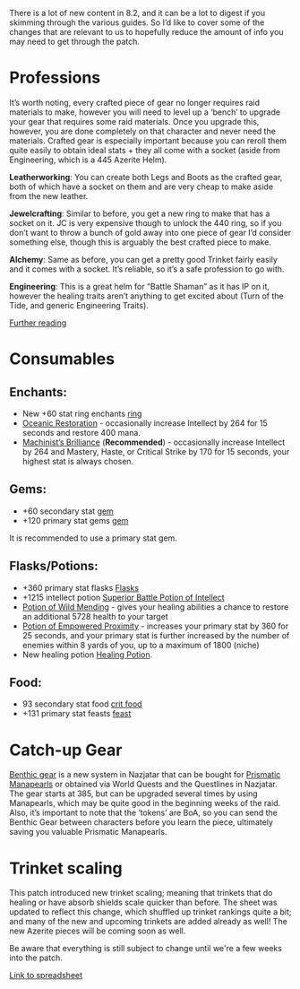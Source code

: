 There is a lot of new content in 8.2, and it can be a lot to digest if you skimming through the various guides. So I’d like to cover some of the changes that are relevant to us to hopefully reduce the amount of info you may need to get through the patch.

# Professions

It’s worth noting, every crafted piece of gear no longer requires raid materials to make, however you will need to level up a ‘bench’ to upgrade your gear that requires some raid materials. Once you upgrade this, however, you are done completely on that character and never need the materials. Crafted gear is especially important because you can reroll them quite easily to obtain ideal stats + they all come with a socket (aside from Engineering, which is a 445 Azerite Helm).

**Leatherworking**: You can create both Legs and Boots as the crafted gear, both of which have a socket on them and are very cheap to make aside from the new leather.

**Jewelcrafting**: Similar to before, you get a new ring to make that has a socket on it. JC is very expensive though to unlock the 440 ring, so if you don’t want to throw a bunch of gold away into one piece of gear I’d consider something else, though this is arguably the best crafted piece to make.

**Alchemy**: Same as before, you can get a pretty good Trinket fairly easily and it comes with a socket. It’s reliable, so it’s a safe profession to go with.

**Engineering**: This is a great helm for “Battle Shaman” as it has IP on it, however the healing traits aren’t anything to get excited about (Turn of the Tide, and generic Engineering Traits).

[Further reading](https://www.wowhead.com/news=292627/profession-guides-updated-for-rise-of-azshara-patch-8-2-new-recipes-and-consumab)

# Consumables

## Enchants:

* New +60 stat ring enchants [ring](https://ptr.wowhead.com/item=168446/enchant-ring-accord-of-critical-strike)
* [Oceanic Restoration](https://ptr.wowhead.com/item=168592/enchant-weapon-oceanic-restoration) - occasionally increase Intellect by 264 for 15 seconds and restore 400 mana.
* [Machinist’s Brilliance](https://ptr.wowhead.com/item=168593/enchant-weapon-machinists-brilliance) (**Recommended**) - occasionally increase Intellect by 264 and Mastery, Haste, or Critical Strike by 170 for 15 seconds, your highest stat is always chosen.

## Gems:

* +60 secondary stat [gem](https://ptr.wowhead.com/item=168639/deadly-lava-lazuli)
* +120 primary stat gems [gem](https://ptr.wowhead.com/item=168638/leviathans-eye-of-intellect)

It is recommended to use a primary stat gem.

## Flasks/Potions:

* +360 primary stat flasks [Flasks](https://ptr.wowhead.com/item=168652/greater-flask-of-endless-fathoms)
* +1215 intellect potion [Superior Battle Potion of Intellect](https://ptr.wowhead.com/item=168498/superior-battle-potion-of-intellect)
* [Potion of Wild Mending](https://ptr.wowhead.com/item=169300/potion-of-wild-mending) - gives your healing abilities a chance to restore an additional 5728 health to your target
* [Potion of Empowered Proximity](https://ptr.wowhead.com/item=168529/potion-of-empowered-proximity) - increases your primary stat by 360 for 25 seconds, and your primary stat is further increased by the number of enemies within 8 yards of you, up to a maximum of 1800 (niche)
* New healing potion [Healing Potion](https://ptr.wowhead.com/item=169451/abyssal-healing-potion).

## Food:

* 93 secondary stat food [crit food](https://ptr.wowhead.com/item=168310/mech-dowels-big-mech)
* +131 primary stat feasts [feast](https://ptr.wowhead.com/item=168315/famine-evaluator-and-snack-table)

# Catch-up Gear

[Benthic gear](https://www.wowhead.com/news=291566/benthic-gear-in-rise-of-azshara-azsharan-pearling-upgrades-interesting-equips) is a new system in Nazjatar that can be bought for [Prismatic Manapearls](https://www.wowhead.com/currency=1721/prismatic-manapearl) or obtained via World Quests and the Questlines in Nazjatar. The gear starts at 385, but can be upgraded several times by using Manapearls, which may be quite good in the beginning weeks of the raid. Also, it’s important to note that the ‘tokens’ are BoA, so you can send the Benthic Gear between characters before you learn the piece, ultimately saving you valuable Prismatic Manapearls.

# Trinket scaling

This patch introduced new trinket scaling; meaning that trinkets that do healing or have absorb shields scale quicker than before. The sheet was updated to reflect this change, which shuffled up trinket rankings quite a bit; and many of the new and upcoming trinkets are added already as well! The new Azerite pieces will be coming soon as well.

Be aware that everything is still subject to change until we're a few weeks into the patch.

[Link to spreadsheet](https://docs.google.com/spreadsheets/d/1oVV07e0bHaoKF6mRIR_ixVaDG5n_K59w7x-Y-49PbwQ/)
